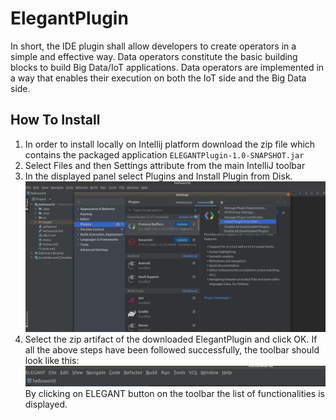 # ElegantPlugin

In short, the IDE plugin shall allow developers to create operators in a simple and effective way. Data
operators constitute the basic building blocks to build Big Data/IoT applications. Data operators are
implemented in a way that enables their execution on both the IoT side and the Big Data side.
## How To Install

1. In order to install locally on Intellij platform download the zip file which contains the packaged application `ELEGANTPlugin-1.0-SNAPSHOT.jar`
2. Select Files and then Settings attribute from the main IntelliJ toolbar
3. In the displayed panel select Plugins and Install Plugin from Disk.
   ![Alt text](images/elegant.png?raw=true "Title")
4. Select the zip artifact of the downloaded ElegantPlugin and click OK.
   If all the above steps have been followed successfully, the toolbar should look like this:
   ![Alt text](images/elegant2.png?raw=true "Title")
   By clicking on ELEGANT button on the toolbar the list of functionalities is displayed. 

